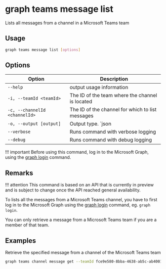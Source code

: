# graph teams message list

Lists all messages from a channel in a Microsoft Teams team

## Usage

```sh
graph teams message list [options]
```

## Options

Option|Description
------|-----------
`--help`|output usage information
`-i, --teamId <teamId>`|The ID of the team where the channel is located
`-c, --channelId <channelId>`|The ID of the channel for which to list messages
`-o, --output [output]`|Output type. `json|text`. Default `text`
`--verbose`|Runs command with verbose logging
`--debug`|Runs command with debug logging

!!! important
    Before using this command, log in to the Microsoft Graph, using the [graph login](../login.md) command.

## Remarks

!!! attention
    This command is based on an API that is currently in preview and is subject to change once the API reached general availability.

To lists all the messages from a Microsoft Teams channel, you have to first log in to the Microsoft Graph using the [graph login](../login.md) command, eg. `graph login`.

You can only retrieve a message from a Microsoft Teams team if you are a member of that team.

## Examples

Retrieve the specified message from a channel of the Microsoft Teams team

```sh
graph teams channel message get --teamId fce9e580-8bba-4638-ab5c-ab40016651e3 --channelId 19:eb30973b42a847a2a1df92d91e37c76a@thread.skype
```